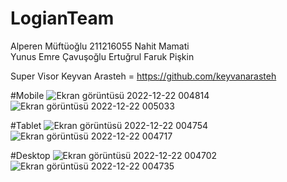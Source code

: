# LogianTeam

Alperen Müftüoğlu 211216055 
Nahit Mamati  
Yunus Emre Çavuşoğlu 
Ertuğrul Faruk Pişkin

Super Visor Keyvan Arasteh =  https://github.com/keyvanarasteh




#Mobile
![Ekran görüntüsü 2022-12-22 004814](https://user-images.githubusercontent.com/97763635/209011154-ec8d5c55-d68a-48e0-804e-b5b97462cb98.png)
![Ekran görüntüsü 2022-12-22 005033](https://user-images.githubusercontent.com/97763635/209011158-2061783e-fe96-4c25-a5c0-10b9bb08f518.png)


#Tablet
![Ekran görüntüsü 2022-12-22 004754](https://user-images.githubusercontent.com/97763635/209011237-5ef0fba5-1c3d-4626-a3fe-16b3ff790a43.png)
![Ekran görüntüsü 2022-12-22 004717](https://user-images.githubusercontent.com/97763635/209011248-77299f8b-c65c-4e3c-a793-fae125bc5aca.png)


#Desktop
![Ekran görüntüsü 2022-12-22 004702](https://user-images.githubusercontent.com/97763635/209011299-34058a67-b7cd-490a-9582-5585e6834e27.png)
![Ekran görüntüsü 2022-12-22 004735](https://user-images.githubusercontent.com/97763635/209011292-f0f3f8a2-e8cb-4c20-ab0f-0511c16ddb5c.png)
